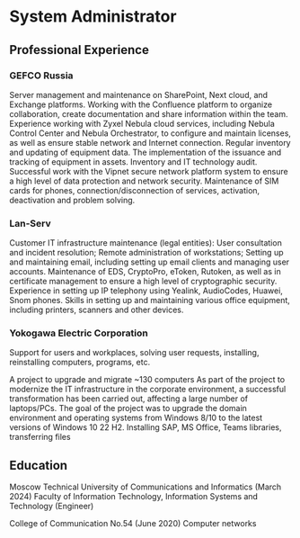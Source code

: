 # System Administrator

## Professional Experience

### **GEFCO Russia**

Server management and maintenance on SharePoint, Next cloud, and Exchange platforms.
Working with the Confluence platform to organize collaboration, create documentation and share information within the team.
Experience working with Zyxel Nebula cloud services, including Nebula Control Center and Nebula Orchestrator, to configure and maintain licenses, as well as ensure stable network and Internet connection.
Regular inventory and updating of equipment data.
The implementation of the issuance and tracking of equipment in assets.
Inventory and IT technology audit.
Successful work with the Vipnet secure network platform system to ensure a high level of data protection and network security.
Maintenance of SIM cards for phones, connection/disconnection of services, activation, deactivation and problem solving.

### **Lan-Serv**

Customer IT infrastructure maintenance (legal entities): User consultation and incident resolution; Remote administration of workstations; Setting up and maintaining email, including setting up email clients and managing user accounts.
Maintenance of EDS, CryptoPro, eToken, Rutoken, as well as in certificate management to ensure a high level of cryptographic security.
Experience in setting up IP telephony using Yealink, AudioCodes, Huawei, Snom phones.
Skills in setting up and maintaining various office equipment, including printers, scanners and other devices.

### **Yokogawa Electric Corporation**

Support for users and workplaces, solving user requests, installing, reinstalling computers, programs, etc.

A project to upgrade and migrate ~130 computers As part of the project to modernize the IT infrastructure in the corporate environment, a successful transformation has been carried out, affecting a large number of laptops/PCs. The goal of the project was to upgrade the domain environment and operating systems from Windows 8/10 to the latest versions of Windows 10 22 H2. Installing SAP, MS Office, Teams libraries, transferring files


## **Education**

Moscow Technical University of Communications and Informatics (March 2024)
Faculty of Information Technology, Information Systems and Technology (Engineer)


College of Communication No.54 (June 2020)
Computer networks
